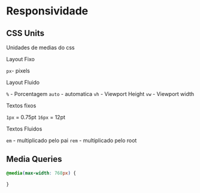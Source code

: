 # Responsividade

## CSS Units

Unidades de medias do css

Layout Fixo

`px`- pixels

Layout Fluido

`%` - Porcentagem
`auto` - automatica
`vh` - Viewport Height
`vw` - Viewport width

Textos fixos

`1px` = 0.75pt
`16px` = 12pt

Textos Fluidos

`em`  - multiplicado pelo pai
`rem`  - multiplicado pelo root


## Media Queries

```css
@media(max-width: 768px) {
 
}
```